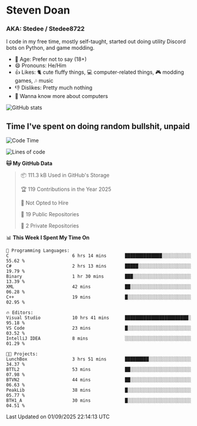 # Steven Doan
### AKA: Stedee / Stedee8722
I code in my free time, mostly self-taught, started out doing utility Discord bots on Python, and game modding.

- 🤔 Age: Prefer not to say (18+)
- 😄 Pronouns: He/Him
- 👍 Likes: 🐈 cute fluffy things, 💻 computer-related things, 🎮 modding games, 🎶 music
- 👎 Dislikes: Pretty much nothing
- 🥹 Wanna know more about computers

![GitHub stats](https://github-readme-stats-iota-mocha-40.vercel.app/api?username=Stedee8722&show=prs_merged,prs_merged_percentage&show_icons=true&theme=transparent)

## Time I've spent on doing random bullshit, unpaid
<!--START_SECTION:Time I've spent on doing random bullshit, unpaid-->
![Code Time](http://img.shields.io/badge/Code%20Time-321%20hrs%2042%20mins-blue)

![Lines of code](https://img.shields.io/badge/From%20Hello%20World%20I%27ve%20Written-87.2%20thousand%20lines%20of%20code-blue)

**🐱 My GitHub Data** 

> 📦 111.3 kB Used in GitHub's Storage 
 > 
> 🏆 119 Contributions in the Year 2025
 > 
> 🚫 Not Opted to Hire
 > 
> 📜 19 Public Repositories 
 > 
> 🔑 2 Private Repositories 
 > 
📊 **This Week I Spent My Time On** 

```text
💬 Programming Languages: 
C                        6 hrs 14 mins       ██████████████░░░░░░░░░░░   55.62 % 
C#                       2 hrs 13 mins       █████░░░░░░░░░░░░░░░░░░░░   19.79 % 
Binary                   1 hr 30 mins        ███░░░░░░░░░░░░░░░░░░░░░░   13.39 % 
XML                      42 mins             ██░░░░░░░░░░░░░░░░░░░░░░░   06.28 % 
C++                      19 mins             █░░░░░░░░░░░░░░░░░░░░░░░░   02.95 % 

🔥 Editors: 
Visual Studio            10 hrs 41 mins      ████████████████████████░   95.18 % 
VS Code                  23 mins             █░░░░░░░░░░░░░░░░░░░░░░░░   03.52 % 
IntelliJ IDEA            8 mins              ░░░░░░░░░░░░░░░░░░░░░░░░░   01.29 % 

🐱‍💻 Projects: 
LunchBox                 3 hrs 51 mins       █████████░░░░░░░░░░░░░░░░   34.37 % 
BTTL2                    53 mins             ██░░░░░░░░░░░░░░░░░░░░░░░   07.98 % 
BTVN2                    44 mins             ██░░░░░░░░░░░░░░░░░░░░░░░   06.63 % 
PeakLib                  38 mins             █░░░░░░░░░░░░░░░░░░░░░░░░   05.77 % 
BTH1_A                   30 mins             █░░░░░░░░░░░░░░░░░░░░░░░░   04.51 % 
```


 Last Updated on 01/09/2025 22:14:13 UTC
<!--END_SECTION:Time I've spent on doing random bullshit, unpaid-->
